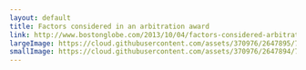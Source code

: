 ```yaml
---
layout: default
title: Factors considered in an arbitration award
link: http://www.bostonglobe.com/2013/10/04/factors-considered-arbitration-award/BwCt82Jgr6GM45lnuD5GWO/story.html
largeImage: https://cloud.githubusercontent.com/assets/370976/2647895/76c6e52e-bf50-11e3-8c8c-9a42fce7721b.jpg
smallImage: https://cloud.githubusercontent.com/assets/370976/2647894/71d8307c-bf50-11e3-9858-0c55fd742cc7.jpg
---
```

